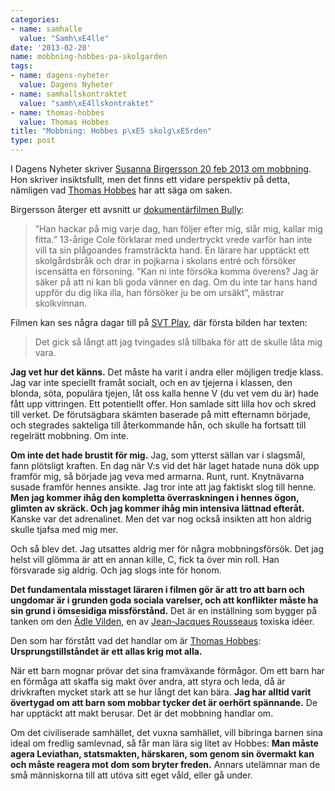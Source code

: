 ```yaml
---
categories:
- name: samhalle
  value: "Samh\xE4lle"
date: '2013-02-20'
name: mobbning-hobbes-pa-skolgarden
tags:
- name: dagens-nyheter
  value: Dagens Nyheter
- name: samhallskontraktet
  value: "samh\xE4llskontraktet"
- name: thomas-hobbes
  value: Thomas Hobbes
title: "Mobbning: Hobbes p\xE5 skolg\xE5rden"
type: post
---
```

I Dagens Nyheter skriver [Susanna Birgersson 20 feb 2013 om mobbning](http://www.dn.se/ledare/signerat/mobbning-stoppa-skolgardstyrannerna). Hon skriver insiktsfullt, men det finns ett vidare perspektiv på detta, nämligen vad [Thomas Hobbes](http://sv.wikipedia.org/wiki/Thomas_Hobbes) har att säga om saken.

Birgersson återger ett avsnitt ur [dokumentärfilmen Bully](http://www.thebullyproject.com/):

> ”Han hackar på mig varje dag, han följer efter mig, slår mig, kallar mig fitta.” 13-årige Cole förklarar med undertryckt vrede varför han inte vill ta sin plågoandes framsträckta hand. En lärare har upptäckt ett skolgårdsbråk och drar in pojkarna i skolans entré och försöker iscensätta en försoning. ”Kan ni inte försöka komma överens? Jag är säker på att ni kan bli goda vänner en dag. Om du inte tar hans hand uppför du dig lika illa, han försöker ju be om ursäkt”, mästrar skolkvinnan.

Filmen kan ses några dagar till på [SVT Play](http://www.svtplay.se/video/316409/bully), där första bilden har texten:

> Det gick så långt att jag tvingades slå tillbaka för att de skulle låta mig vara.

**Jag vet hur det känns.** Det måste ha varit i andra eller möjligen tredje klass. Jag var inte speciellt framåt socialt, och en av tjejerna i klassen, den blonda, söta, populära tjejen, låt oss kalla henne V (du vet vem du är) hade fått upp vittringen. Ett potentiellt offer. Hon samlade sitt lilla hov och skred till verket. De förutsägbara skämten baserade på mitt efternamn började, och stegrades sakteliga till återkommande hån, och skulle ha fortsatt till regelrätt mobbning. Om inte.



**Om inte det hade brustit för mig.** Jag, som ytterst sällan var i slagsmål, fann plötsligt kraften. En dag när V:s vid det här laget hatade nuna dök upp framför mig, så började jag veva med armarna. Runt, runt. Knytnävarna susade framför hennes ansikte. Jag tror inte att jag faktiskt slog till henne. **Men jag kommer ihåg den kompletta överraskningen i hennes ögon, glimten av skräck. Och jag kommer ihåg min intensiva lättnad efteråt.** Kanske var det adrenalinet. Men det var nog också insikten att hon aldrig skulle tjafsa med mig mer.

Och så blev det. Jag utsattes aldrig mer för några mobbningsförsök. Det jag helst vill glömma är att en annan kille, C, fick ta över min roll. Han försvarade sig aldrig. Och jag slogs inte för honom. 

**Det fundamentala misstaget läraren i filmen gör är att tro att barn och ungdomar är i grunden goda sociala varelser, och att konflikter måste ha sin grund i ömsesidiga missförstånd.** Det är en inställning som bygger på tanken om den [Ädle Vilden](http://sv.wikipedia.org/wiki/%C3%84del_vilde), en av [Jean-Jacques Rousseaus](http://sv.wikipedia.org/wiki/Jean-Jacques_Rousseau) toxiska idéer.

Den som har förstått vad det handlar om är [Thomas Hobbes](http://sv.wikipedia.org/wiki/Thomas_Hobbes): **Ursprungstillståndet är ett allas krig mot alla.**

När ett barn mognar prövar det sina framväxande förmågor. Om ett barn har en förmåga att skaffa sig makt över andra, att styra och leda, då är drivkraften mycket stark att se hur långt det kan bära. **Jag har alltid varit övertygad om att barn som mobbar tycker det är oerhört spännande.** De har upptäckt att makt berusar. Det är det mobbning handlar om.

Om det civiliserade samhället, det vuxna samhället, vill bibringa barnen sina ideal om fredlig samlevnad, så får man lära sig litet av Hobbes: **Man måste agera Leviathan, statsmakten, härskaren, som genom sin övermakt kan och måste reagera mot dom som bryter freden.** Annars utelämnar man de små människorna till att utöva sitt eget våld, eller gå under.

